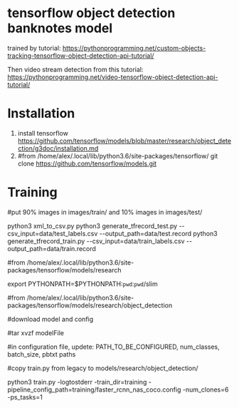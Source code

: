 # tensorflow object detection banknotes model
trained by tutorial:
https://pythonprogramming.net/custom-objects-tracking-tensorflow-object-detection-api-tutorial/

Then video stream detection from this tutorial:
https://pythonprogramming.net/video-tensorflow-object-detection-api-tutorial/

# Installation
1. install tensorflow
https://github.com/tensorflow/models/blob/master/research/object_detection/g3doc/installation.md
2. #from /home/alex/.local/lib/python3.6/site-packages/tensorflow/
git clone https://github.com/tensorflow/models.git

# Training

#put 90% images in images/train/ and 10% images in images/test/

python3 xml_to_csv.py
python3 generate_tfrecord_test.py --csv_input=data/test_labels.csv  --output_path=data/test.record
python3 generate_tfrecord_train.py --csv_input=data/train_labels.csv  --output_path=data/train.record

#from /home/alex/.local/lib/python3.6/site-packages/tensorflow/models/research

export PYTHONPATH=$PYTHONPATH:`pwd`:`pwd`/slim

#from /home/alex/.local/lib/python3.6/site-packages/tensorflow/models/research/object_detection

#download model and config

#tar xvzf modelFile

#in configuration file, updete: PATH_TO_BE_CONFIGURED, num_classes, batch_size, pbtxt paths

#copy train.py from legacy to models/research/object_detection/

python3 train.py -logtostderr -train_dir=training -pipeline_config_path=training/faster_rcnn_nas_coco.config -num_clones=6 -ps_tasks=1
